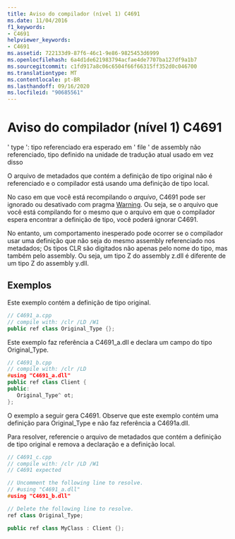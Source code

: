 ```yaml
---
title: Aviso do compilador (nível 1) C4691
ms.date: 11/04/2016
f1_keywords:
- C4691
helpviewer_keywords:
- C4691
ms.assetid: 722133d9-87f6-46c1-9e86-9825453d6999
ms.openlocfilehash: 6a4d1de621983794acfae4de7707ba127df9a1b7
ms.sourcegitcommit: c1fd917a8c06c6504f66f66315ff352d0c046700
ms.translationtype: MT
ms.contentlocale: pt-BR
ms.lasthandoff: 09/16/2020
ms.locfileid: "90685561"
---
```

# <a name="compiler-warning-level-1-c4691"></a>Aviso do compilador (nível 1) C4691

' type ': tipo referenciado era esperado em ' file ' de assembly não referenciado, tipo definido na unidade de tradução atual usado em vez disso

O arquivo de metadados que contém a definição de tipo original não é referenciado e o compilador está usando uma definição de tipo local.

No caso em que você está recompilando o *arquivo*, C4691 pode ser ignorado ou desativado com pragma [Warning](../../preprocessor/warning.md).  Ou seja, se o arquivo que você está compilando for o mesmo que o arquivo em que o compilador espera encontrar a definição de tipo, você poderá ignorar C4691.

No entanto, um comportamento inesperado pode ocorrer se o compilador usar uma definição que não seja do mesmo assembly referenciado nos metadados; Os tipos CLR são digitados não apenas pelo nome do tipo, mas também pelo assembly.  Ou seja, um tipo Z do assembly z.dll é diferente de um tipo Z do assembly y.dll.

## <a name="examples"></a>Exemplos

Este exemplo contém a definição de tipo original.

```cpp
// C4691_a.cpp
// compile with: /clr /LD /W1
public ref class Original_Type {};
```

Este exemplo faz referência a C4691_a.dll e declara um campo do tipo Original_Type.

```cpp
// C4691_b.cpp
// compile with: /clr /LD
#using "C4691_a.dll"
public ref class Client {
public:
   Original_Type^ ot;
};
```

O exemplo a seguir gera C4691.  Observe que este exemplo contém uma definição para Original_Type e não faz referência a C4691a.dll.

Para resolver, referencie o arquivo de metadados que contém a definição de tipo original e remova a declaração e a definição local.

```cpp
// C4691_c.cpp
// compile with: /clr /LD /W1
// C4691 expected

// Uncomment the following line to resolve.
// #using "C4691_a.dll"
#using "C4691_b.dll"

// Delete the following line to resolve.
ref class Original_Type;

public ref class MyClass : Client {};
```
